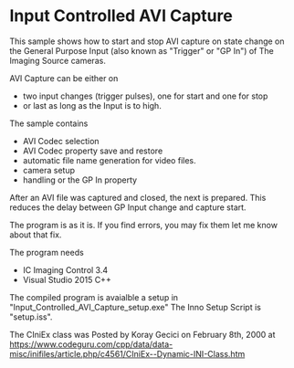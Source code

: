 # Input Controlled AVI Capture
This sample shows how to start and stop AVI capture on state change on the General 
Purpose Input (also known as "Trigger" or "GP In") of The Imaging Source cameras.

AVI Capture can be either on
- two input changes (trigger pulses), one for start and one for stop
- or last as long as the Input is to high.

The sample contains
- AVI Codec selection
- AVI Codec property save and restore
- automatic file name generation for video files.
- camera setup
- handling or the GP In property

After an AVI file was captured and closed, the next is prepared. This
reduces the delay between GP Input change and capture start.

The program is as it is. If you find errors, you may fix them let me know about 
that fix.

The program needs
- IC Imaging Control 3.4
- Visual Studio 2015 C++

The compiled program is avaialble a setup in "Input_Controlled_AVI_Capture_setup.exe"
The Inno Setup Script is "setup.iss".

The CIniEx class was Posted by Koray Gecici on February 8th, 2000 at 
https://www.codeguru.com/cpp/data/data-misc/inifiles/article.php/c4561/CIniEx--Dynamic-INI-Class.htm
